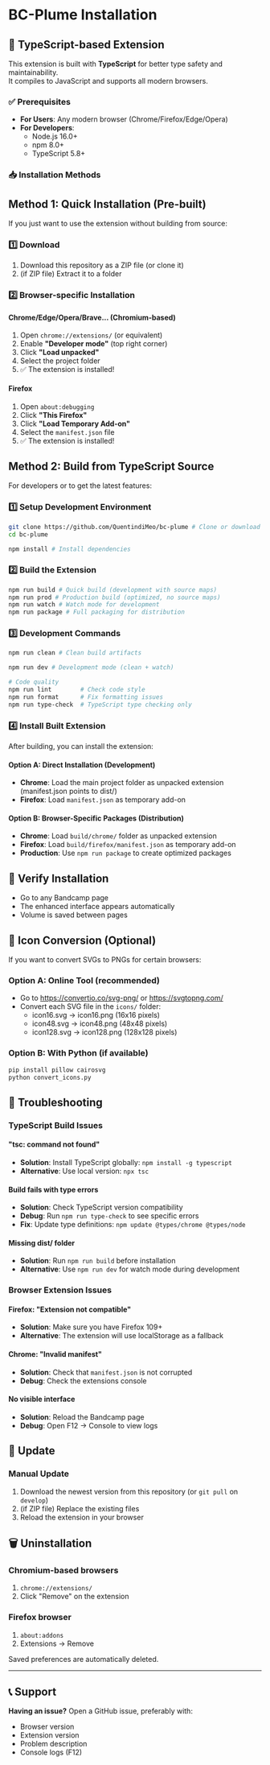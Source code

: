 # BC-Plume Installation

## 🎯 TypeScript-based Extension

This extension is built with **TypeScript** for better type safety and maintainability.  
It compiles to JavaScript and supports all modern browsers.

### ✅ Prerequisites

- **For Users**: Any modern browser (Chrome/Firefox/Edge/Opera)
- **For Developers**:
  - Node.js 16.0+
  - npm 8.0+
  - TypeScript 5.8+

### 📥 Installation Methods

## Method 1: Quick Installation (Pre-built)

If you just want to use the extension without building from source:

### 1️⃣ Download

1. Download this repository as a ZIP file (or clone it)
2. (if ZIP file) Extract it to a folder

### 2️⃣ Browser-specific Installation

#### Chrome/Edge/Opera/Brave... (Chromium-based)

1. Open `chrome://extensions/` (or equivalent)
2. Enable **"Developer mode"** (top right corner)
3. Click **"Load unpacked"**
4. Select the project folder
5. ✅ The extension is installed!

#### Firefox

1. Open `about:debugging`
2. Click **"This Firefox"**
3. Click **"Load Temporary Add-on"**
4. Select the `manifest.json` file
5. ✅ The extension is installed!

## Method 2: Build from TypeScript Source

For developers or to get the latest features:

### 1️⃣ Setup Development Environment

```bash
git clone https://github.com/QuentindiMeo/bc-plume # Clone or download the repository
cd bc-plume

npm install # Install dependencies
```

### 2️⃣ Build the Extension

```bash
npm run build # Quick build (development with source maps)
npm run prod # Production build (optimized, no source maps)
npm run watch # Watch mode for development
npm run package # Full packaging for distribution
```

### 3️⃣ Development Commands

```bash
npm run clean # Clean build artifacts

npm run dev # Development mode (clean + watch)

# Code quality
npm run lint        # Check code style
npm run format      # Fix formatting issues
npm run type-check  # TypeScript type checking only
```

### 4️⃣ Install Built Extension

After building, you can install the extension:

#### Option A: Direct Installation (Development)

- **Chrome**: Load the main project folder as unpacked extension (manifest.json points to dist/)
- **Firefox**: Load `manifest.json` as temporary add-on

#### Option B: Browser-Specific Packages (Distribution)

- **Chrome**: Load `build/chrome/` folder as unpacked extension
- **Firefox**: Load `build/firefox/manifest.json` as temporary add-on
- **Production**: Use `npm run package` to create optimized packages

## 🎯 Verify Installation

- Go to any Bandcamp page
- The enhanced interface appears automatically
- Volume is saved between pages

## 🔧 Icon Conversion (Optional)

If you want to convert SVGs to PNGs for certain browsers:

### Option A: Online Tool (recommended)

- Go to <https://convertio.co/svg-png/> or <https://svgtopng.com/>
- Convert each SVG file in the `icons/` folder:
  - icon16.svg → icon16.png (16x16 pixels)
  - icon48.svg → icon48.png (48x48 pixels)
  - icon128.svg → icon128.png (128x128 pixels)

### Option B: With Python (if available)

```bash
pip install pillow cairosvg
python convert_icons.py
```

## 🔧 Troubleshooting

### TypeScript Build Issues

#### "tsc: command not found"

- **Solution**: Install TypeScript globally: `npm install -g typescript`
- **Alternative**: Use local version: `npx tsc`

#### Build fails with type errors

- **Solution**: Check TypeScript version compatibility
- **Debug**: Run `npm run type-check` to see specific errors
- **Fix**: Update type definitions: `npm update @types/chrome @types/node`

#### Missing dist/ folder

- **Solution**: Run `npm run build` before installation
- **Alternative**: Use `npm run dev` for watch mode during development

### Browser Extension Issues

#### Firefox: "Extension not compatible"

- **Solution**: Make sure you have Firefox 109+
- **Alternative**: The extension will use localStorage as a fallback

#### Chrome: "Invalid manifest"

- **Solution**: Check that `manifest.json` is not corrupted
- **Debug**: Check the extensions console

#### No visible interface

- **Solution**: Reload the Bandcamp page
- **Debug**: Open F12 → Console to view logs

## 🔄 Update

### Manual Update

1. Download the newest version from this repository (or `git pull` on `develop`)
2. (if ZIP file) Replace the existing files
3. Reload the extension in your browser

## 🗑️ Uninstallation

### Chromium-based browsers

1. `chrome://extensions/`
2. Click "Remove" on the extension

### Firefox browser

1. `about:addons`
2. Extensions → Remove

Saved preferences are automatically deleted.

---

## 📞 Support

**Having an issue?** Open a GitHub issue, preferably with:

- Browser version
- Extension version
- Problem description
- Console logs (F12)
